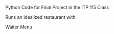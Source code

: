 Python Code for Final Project in the ITP 115 Class

Runs an idealized restaurant with:

Waiter
Menu

